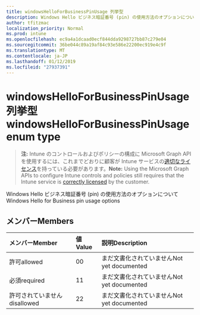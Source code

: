 ```yaml
---
title: windowsHelloForBusinessPinUsage 列挙型
description: Windows Hello ビジネス暗証番号 (pin) の使用方法のオプションについて
author: tfitzmac
localization_priority: Normal
ms.prod: intune
ms.openlocfilehash: ec9a4a1dcaad0ecf844dda9298727bb87c279e04
ms.sourcegitcommit: 36be044c89a19af84c93e586e22200ec919e4c9f
ms.translationtype: MT
ms.contentlocale: ja-JP
ms.lasthandoff: 01/12/2019
ms.locfileid: "27937391"
---
```

# <a name="windowshelloforbusinesspinusage-enum-type"></a><span data-ttu-id="e145c-103">windowsHelloForBusinessPinUsage 列挙型</span><span class="sxs-lookup"><span data-stu-id="e145c-103">windowsHelloForBusinessPinUsage enum type</span></span>

> <span data-ttu-id="e145c-104">**注:** Intune のコントロールおよびポリシーの構成に Microsoft Graph API を使用するには、これまでどおりに顧客が Intune サービスの[適切なライセンス](https://go.microsoft.com/fwlink/?linkid=839381)を持っている必要があります。</span><span class="sxs-lookup"><span data-stu-id="e145c-104">**Note:** Using the Microsoft Graph APIs to configure Intune controls and policies still requires that the Intune service is [correctly licensed](https://go.microsoft.com/fwlink/?linkid=839381) by the customer.</span></span>

<span data-ttu-id="e145c-105">Windows Hello ビジネス暗証番号 (pin) の使用方法のオプションについて</span><span class="sxs-lookup"><span data-stu-id="e145c-105">Windows Hello for Business pin usage options</span></span>
## <a name="members"></a><span data-ttu-id="e145c-106">メンバー</span><span class="sxs-lookup"><span data-stu-id="e145c-106">Members</span></span>
|<span data-ttu-id="e145c-107">メンバー</span><span class="sxs-lookup"><span data-stu-id="e145c-107">Member</span></span>|<span data-ttu-id="e145c-108">値</span><span class="sxs-lookup"><span data-stu-id="e145c-108">Value</span></span>|<span data-ttu-id="e145c-109">説明</span><span class="sxs-lookup"><span data-stu-id="e145c-109">Description</span></span>|
|:---|:---|:---|
|<span data-ttu-id="e145c-110">許可</span><span class="sxs-lookup"><span data-stu-id="e145c-110">allowed</span></span>|<span data-ttu-id="e145c-111">0</span><span class="sxs-lookup"><span data-stu-id="e145c-111">0</span></span>|<span data-ttu-id="e145c-112">まだ文書化されていません</span><span class="sxs-lookup"><span data-stu-id="e145c-112">Not yet documented</span></span>|
|<span data-ttu-id="e145c-113">必須</span><span class="sxs-lookup"><span data-stu-id="e145c-113">required</span></span>|<span data-ttu-id="e145c-114">1</span><span class="sxs-lookup"><span data-stu-id="e145c-114">1</span></span>|<span data-ttu-id="e145c-115">まだ文書化されていません</span><span class="sxs-lookup"><span data-stu-id="e145c-115">Not yet documented</span></span>|
|<span data-ttu-id="e145c-116">許可されていません</span><span class="sxs-lookup"><span data-stu-id="e145c-116">disallowed</span></span>|<span data-ttu-id="e145c-117">2</span><span class="sxs-lookup"><span data-stu-id="e145c-117">2</span></span>|<span data-ttu-id="e145c-118">まだ文書化されていません</span><span class="sxs-lookup"><span data-stu-id="e145c-118">Not yet documented</span></span>|



